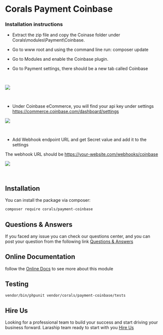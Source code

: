# Corals Payment Coinbase

### Installation instructions
 

- Extract the zip file and copy the Coinase folder under Corals\modules\Payment\Coinbase.

- Go to www root and using the command line run: composer update

- Go to Modules and enable the Coinbase plugin.
 

- Go to Payment settings, there should be a new tab called Coinbase

<p>&nbsp;</p>
<p><img src="https://www.laraship.com/wp-content/uploads/2021/02/coinbase-laraship-settings.png"></p>
<p>&nbsp;</p>

- Under Coinbase eCommerce, you will find your api key under settings https://commerce.coinbase.com/dashboard/settings

<p><img src="https://www.laraship.com/wp-content/uploads/2021/02/coinbase-api-key.png"></p>
<p>&nbsp;</p>

- Add Webhook endpoint URL and get Secret value and add it to the settings
  
The webhook URL should be https://your-website.com/webhooks/coinbase

<p><img src="https://www.laraship.com/wp-content/uploads/2021/02/coinbase-webhook-subscription.png"></p>
<p>&nbsp;</p>


## Installation

You can install the package via composer:

```bash
composer require corals/payment-coinbase
```

## Questions & Answers
If you faced any issue you can check our questions center, and you can post your question from the following link
[Questions & Answers](https://www.laraship.com/laraship-questions/)  

## Online Documentation 
follow the [Online Docs](https://www.laraship.com/docs/laraship/payment-modules/coinbase-configuration/) to see more about this module 


## Testing

```bash
vendor/bin/phpunit vendor/corals/payment-coinbase/tests 
```
## Hire Us
Looking for a professional team to build your success and start driving your business forward.
Laraship team ready to start with you [Hire Us](https://www.laraship.com/contact)
